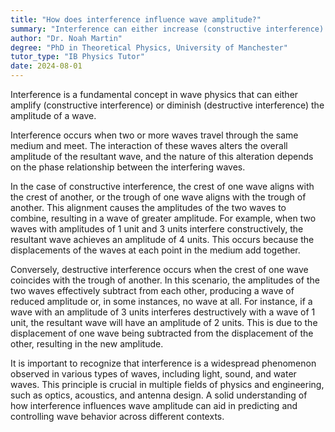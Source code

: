 ```yaml
---
title: "How does interference influence wave amplitude?"
summary: "Interference can either increase (constructive interference) or decrease (destructive interference) the amplitude of a wave."
author: "Dr. Noah Martin"
degree: "PhD in Theoretical Physics, University of Manchester"
tutor_type: "IB Physics Tutor"
date: 2024-08-01
---
```


Interference is a fundamental concept in wave physics that can either amplify (constructive interference) or diminish (destructive interference) the amplitude of a wave.

Interference occurs when two or more waves travel through the same medium and meet. The interaction of these waves alters the overall amplitude of the resultant wave, and the nature of this alteration depends on the phase relationship between the interfering waves.

In the case of constructive interference, the crest of one wave aligns with the crest of another, or the trough of one wave aligns with the trough of another. This alignment causes the amplitudes of the two waves to combine, resulting in a wave of greater amplitude. For example, when two waves with amplitudes of $1$ unit and $3$ units interfere constructively, the resultant wave achieves an amplitude of $4$ units. This occurs because the displacements of the waves at each point in the medium add together.

Conversely, destructive interference occurs when the crest of one wave coincides with the trough of another. In this scenario, the amplitudes of the two waves effectively subtract from each other, producing a wave of reduced amplitude or, in some instances, no wave at all. For instance, if a wave with an amplitude of $3$ units interferes destructively with a wave of $1$ unit, the resultant wave will have an amplitude of $2$ units. This is due to the displacement of one wave being subtracted from the displacement of the other, resulting in the new amplitude.

It is important to recognize that interference is a widespread phenomenon observed in various types of waves, including light, sound, and water waves. This principle is crucial in multiple fields of physics and engineering, such as optics, acoustics, and antenna design. A solid understanding of how interference influences wave amplitude can aid in predicting and controlling wave behavior across different contexts.
    